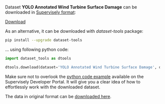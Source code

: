 Dataset **YOLO Annotated Wind Turbine Surface Damage** can be downloaded in [Supervisely format](https://developer.supervisely.com/api-references/supervisely-annotation-json-format):

 [Download](https://assets.supervisely.com/supervisely-supervisely-assets-public/teams_storage/l/V/wf/eQVfjRRAH2zS8MIoDGhENvdl2f7vjkmsp1uSxT18JNcXWQR8HT6Nr9fxSlybTeUM90m36dMaN8UWMm2QuwFMpQDUngM7uGH8p3S9In9dgrrGQSDgqyiiycGXFMAf.tar)

As an alternative, it can be downloaded with *dataset-tools* package:
``` bash
pip install --upgrade dataset-tools
```

... using following python code:
``` python
import dataset_tools as dtools

dtools.download(dataset='YOLO Annotated Wind Turbine Surface Damage', dst_dir='~/dataset-ninja/')
```
Make sure not to overlook the [python code example](https://developer.supervisely.com/getting-started/python-sdk-tutorials/iterate-over-a-local-project) available on the Supervisely Developer Portal. It will give you a clear idea of how to effortlessly work with the downloaded dataset.

The data in original format can be [downloaded here](https://www.kaggle.com/datasets/ajifoster3/yolo-annotated-wind-turbines-586x371/download?datasetVersionNumber=1).